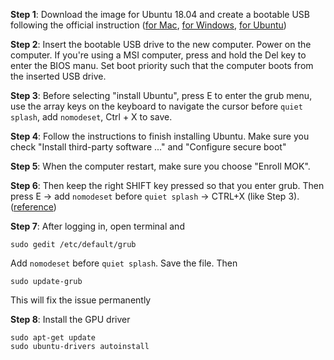 **Step 1**: Download the image for Ubuntu 18.04 and create a bootable USB following the official instruction ([for Mac](https://ubuntu.com/tutorials/create-a-usb-stick-on-macos#1-overview), [for Windows](https://ubuntu.com/tutorials/create-a-usb-stick-on-windows#1-overview), [for Ubuntu](https://ubuntu.com/tutorials/create-a-usb-stick-on-ubuntu#1-overview)) 

**Step 2**: Insert the bootable USB drive to the new computer. Power on the computer. If you're using a MSI computer, press and hold the Del key to enter the BIOS manu. Set boot priority such that the computer boots from the inserted USB drive.

**Step 3**: Before selecting "install Ubuntu", press E to enter the grub menu, use the array keys on the keyboard to navigate the cursor before `quiet splash`, add `nomodeset`, Ctrl + X to save.

**Step 4**: Follow the instructions to finish installing Ubuntu. Make sure you check "Install third-party software ..." and "Configure secure boot"

**Step 5**: When the computer restart, make sure you choose "Enroll MOK".

**Step 6**: Then keep the right SHIFT key pressed so that you enter grub. Then press E -> add `nomodeset` before `quiet splash` -> CTRL+X (like Step 3). ([reference](https://askubuntu.com/questions/38780/how-do-i-set-nomodeset-after-ive-already-installed-ubuntu))

**Step 7**: After logging in, open terminal and
```
sudo gedit /etc/default/grub
```
Add `nomodeset` before `quiet splash`. Save the file. Then
```
sudo update-grub
```
This will fix the issue permanently

**Step 8**: Install the GPU driver
```
sudo apt-get update
sudo ubuntu-drivers autoinstall
```
